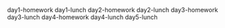 day1-homework
day1-lunch
day2-homework
day2-lunch
day3-homework
day3-lunch
day4-homework
day4-lunch
day5-lunch
